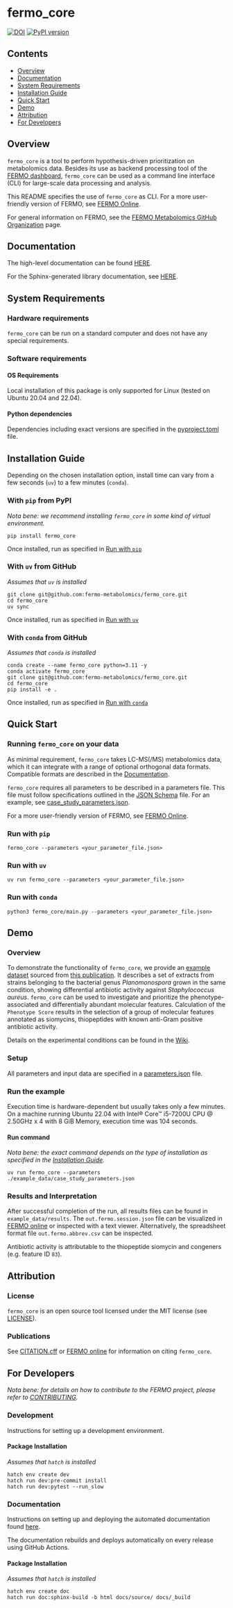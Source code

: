 fermo_core
=========

[![DOI](https://zenodo.org/badge/671395100.svg)](https://zenodo.org/doi/10.5281/zenodo.11259126) [![PyPI version](https://badge.fury.io/py/fermo_core.svg)](https://badge.fury.io/py/fermo_core)

Contents
-----------------
- [Overview](#overview)
- [Documentation](#documentation)
- [System Requirements](#system-requirements)
- [Installation Guide](#installation-guide)
- [Quick Start](#quick-start)
- [Demo](#demo)
- [Attribution](#attribution)
- [For Developers](#for-developers)

## Overview

`fermo_core` is a tool to perform hypothesis-driven prioritization on metabolomics data. 
Besides its use as backend processing tool of the [FERMO dashboard](https://github.com/fermo-metabolomics/fermo), `fermo_core` can be used as a command line interface (CLI) for large-scale data processing and analysis.

This README specifies the use of `fermo_core` as CLI. For a more user-friendly version of FERMO, see [FERMO Online](https://fermo.bioinformatics.nl).

For general information on FERMO, see the [FERMO Metabolomics GitHub Organization](https://github.com/fermo-metabolomics) page.

## Documentation

The high-level documentation can be found [HERE](https://fermo-metabolomics.github.io/fermo_docs/).

For the Sphinx-generated library documentation, see [HERE](https://fermo-metabolomics.github.io/fermo_core/).

## System Requirements

### Hardware requirements

`fermo_core` can be run on a standard computer and does not have any special requirements.

### Software requirements

#### OS Requirements

Local installation of this package is only supported for Linux (tested on Ubuntu 20.04 and 22.04).

#### Python dependencies

Dependencies including exact versions are specified in the [pyproject.toml](./pyproject.toml) file.

## Installation Guide

Depending on the chosen installation option, install time can vary from a few seconds (`uv`) to a few minutes (`conda`).

### With `pip` from PyPI

*Nota bene: we recommend installing `fermo_core` in some kind of virtual environment.*

```commandline
pip install fermo_core
```

Once installed, run as specified in [Run with `pip`](#run-with-pip)

### With `uv` from GitHub

*Assumes that `uv` is installed*

```commandline
git clone git@github.com:fermo-metabolomics/fermo_core.git
cd fermo_core
uv sync
```

Once installed, run as specified in [Run with `uv`](#run-with-hatch)

### With `conda` from GitHub

*Assumes that `conda` is installed*

```commandline
conda create --name fermo_core python=3.11 -y
conda activate fermo_core
git clone git@github.com:fermo-metabolomics/fermo_core.git
cd fermo_core
pip install -e .
```

Once installed, run as specified in [Run with `conda`](#run-with-conda)

## Quick Start

### Running `fermo_core` on your data

As minimal requirement, `fermo_core` takes LC-MS(/MS) metabolomics data, which it can integrate with a range of optional orthogonal data formats.
Compatible formats are described in the [Documentation](https://fermo-metabolomics.github.io/fermo_docs/home/input_output/).

`fermo_core` requires all parameters to be described in a parameters file. This file must follow specifications outlined in the [JSON Schema](fermo_core/config/schema.json) file. For an example, see [case_study_parameters.json](example_data/case_study_parameters.json).

For a more user-friendly version of FERMO, see [FERMO Online](https://fermo.bioinformatics.nl).

### Run with `pip`

```commandline
fermo_core --parameters <your_parameter_file.json>
```

### Run with `uv`

```commandline
uv run fermo_core --parameters <your_parameter_file.json>
```


### Run with `conda`

```commandline
python3 fermo_core/main.py --parameters <your_parameter_file.json>
```


## Demo

### Overview

To demonstrate the functionality of `fermo_core`, we provide an [example dataset](./example_data) sourced from [this publication](https://doi.org/10.1021/acs.jnatprod.0c00807).
It describes a set of extracts from strains belonging to the bacterial genus *Planomonospora* grown in the same condition, showing differential antibiotic activity against *Staphylococcus aureus*.
`fermo_core` can be used to investigate and prioritize the phenotype-associated and differentially abundant molecular features.
Calculation of the `Phenotype Score` results in the selection of a group of molecular features annotated as siomycins, thiopeptides with known anti-Gram positive antibiotic activity.

Details on the experimental conditions can be found in the [Wiki](https://github.com/fermo-metabolomics/fermo_core/wiki/Demo-example-files-methods).

### Setup

All parameters and input data are specified in a [parameters.json](example_data/case_study_parameters.json) file.

### Run the example

Execution time is hardware-dependent but usually takes only a few minutes. 
On a machine running Ubuntu 22.04 with Intel® Core™ i5-7200U CPU @ 2.50GHz x 4 with 8 GiB Memory, execution time was 104 seconds.

#### Run command

*Nota bene: the exact command depends on the type of installation as specified in the [Installation Guide](#installation-guide).*

```commandline
uv run fermo_core --parameters ./example_data/case_study_parameters.json
```

### Results and Interpretation

After successful completion of the run, all results files can be found in `example_data/results`.
The `out.fermo.session.json` file can be visualized in [FERMO online](https://fermo.bioinformatics.nl/) or inspected with a text viewer.
Alternatively, the spreadsheet format file `out.fermo.abbrev.csv` can be inspected.

Antibiotic activity is attributable to the thiopeptide siomycin and congeners (e.g. feature ID `83`).

## Attribution

### License

`fermo_core` is an open source tool licensed under the MIT license (see [LICENSE](LICENSE.md)).

### Publications

See [CITATION.cff](CITATION.cff) or [FERMO online](https://fermo.bioinformatics.nl/) for information on citing `fermo_core`.


## For Developers

*Nota bene: for details on how to contribute to the FERMO project, please refer to [CONTRIBUTING](CONTRIBUTING.md).*

### Development

Instructions for setting up a development environment.

#### Package Installation

*Assumes that `hatch` is installed*

```commandline
hatch env create dev
hatch run dev:pre-commit install
hatch run dev:pytest --run_slow
```

### Documentation

Instructions on setting up and deploying the automated documentation found [here](http://fermo-metabolomics.github.io/fermo_core/).

The documentation rebuilds and deploys automatically on every release using GitHub Actions.

#### Package Installation

*Assumes that `hatch` is installed*

```commandline
hatch env create doc
hatch run doc:sphinx-build -b html docs/source/ docs/_build
```


